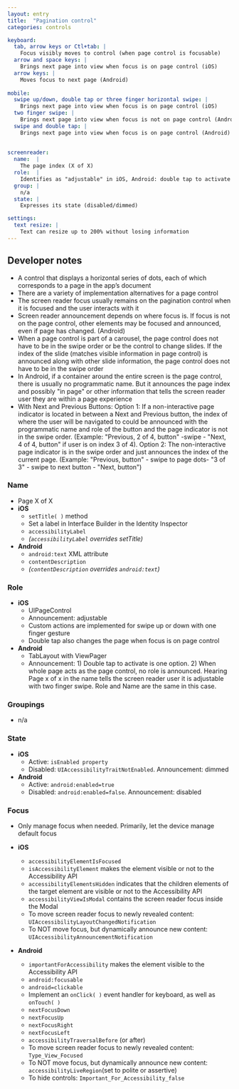 ```yaml
---
layout: entry
title:  "Pagination control"
categories: controls

keyboard:
  tab, arrow keys or Ctl+tab: |
    Focus visibly moves to control (when page control is focusable)
  arrow and space keys: |
    Brings next page into view when focus is on page control (iOS)
  arrow keys: |
    Moves focus to next page (Android)
          
mobile:
  swipe up/down, double tap or three finger horizontal swipe: |
    Brings next page into view when focus is on page control (iOS)
  two finger swipe: |
    Brings next page into view when focus is not on page control (Android)
  swipe and double tap: |
    Brings next page into view when focus is on page control (Android)
  
    
screenreader: 
  name:  |
    The page index (X of X)
  role:  |
    Identifies as "adjustable" in iOS, Android: double tap to activate
  group: |
    n/a
  state: |
    Expresses its state (disabled/dimmed)

settings:
  text resize: |
    Text can resize up to 200% without losing information
---
```



## Developer notes

- A control that displays a horizontal series of dots, each of which corresponds to a page in the app’s document 
- There are a variety of implementation alternatives for a page control  
- The screen reader focus usually remains on the pagination control when it is focused and the user interacts with it 
- Screen reader announcement depends on where focus is. If focus is not on the page control, other elements may be focused and announced, even if page has changed. (Android) 
- When a page control is part of a carousel, the page control does not have to be in the swipe order or be the control to change slides.  If the index of the slide (matches visible information in page control) is announced along with other slide information, the page control does not have to be in the swipe order    
- In Android, if a container around the entire screen is the page control, there is usually no programmatic name.  But it announces the page index and possibly "in page" or other information that tells the screen reader user they are within a page experience 
- With Next and Previous Buttons: Option 1: If a non-interactive page indicator is located in between a Next and Previous button, the index of where the user will be navigated to could be announced with the programmatic name and role of the button and the page indicator is not in the swipe order.  (Example: "Previous, 2 of 4, button" -swipe - "Next, 4 of 4, button" if user is on index 3 of 4).  Option 2: The non-interactive page indicator is in the swipe order and just announces the index of the current page. (Example: "Previous, button" - swipe to page dots- "3 of 3" - swipe to next button - "Next, button")

### Name

- Page X of X
- **iOS**
  - `setTitle( )` method
  - Set a label in Interface Builder in the Identity Inspector
  - `accessibilityLabel`
  - _(`accessibilityLabel` overrides setTitle)_  
- **Android**  
  - `android:text` XML attribute
  - `contentDescription`
  - _(`contentDescription` overrides `android:text`)_

### Role

- **iOS**
  - UIPageControl
  - Announcement: adjustable
  - Custom actions are implemented for swipe up or down with one finger gesture
  - Double tap also changes the page when focus is on page control
- **Android**
  - TabLayout with ViewPager
  - Announcement: 1) Double tap to activate is one option.  2) When whole page acts as the page control, no role is announced. Hearing Page x of x in the name tells the screen reader user it is adjustable with two finger swipe. Role and Name are the same in this case.

### Groupings

- n/a

### State

- **iOS**  
  - Active: `isEnabled property`
  - Disabled: `UIAccessibilityTraitNotEnabled`. Announcement: dimmed
- **Android**
  - Active: `android:enabled=true`
  - Disabled: `android:enabled=false`. Announcement: disabled  

### Focus

- Only manage focus when needed. Primarily, let the device manage default focus  

- **iOS**
	- `accessibilityElementIsFocused`  
	- `isAccessibilityElement` makes the element visible or not to the Accessibility API
	- `accessibilityElementsHidden` indicates that the children elements of the target element are visible or not to the Accessibility API
	- `accessibilityViewIsModal` contains the screen reader focus inside the Modal
	- To move screen reader focus to newly revealed content: `UIAccessibilityLayoutChangedNotification`
	- To NOT move focus, but dynamically announce new content: `UIAccessibilityAnnouncementNotification`
- **Android**
	- `importantForAccessibility` makes the element visible to the Accessibility API
	- `android:focusable`
	- `android=clickable`
	- Implement an `onClick( )` event handler for keyboard, as well as `onTouch( )`
	- `nextFocusDown`
	- `nextFocusUp`
	- `nextFocusRight`
	- `nextFocusLeft`
	- `accessibilityTraversalBefore` (or after)
	- To move screen reader focus to newly revealed content: `Type_View_Focused`
	- To NOT move focus, but dynamically announce new content: `accessibilityLiveRegion`(set to polite or assertive)
	- To hide controls: `Important_For_Accessibility_false`
